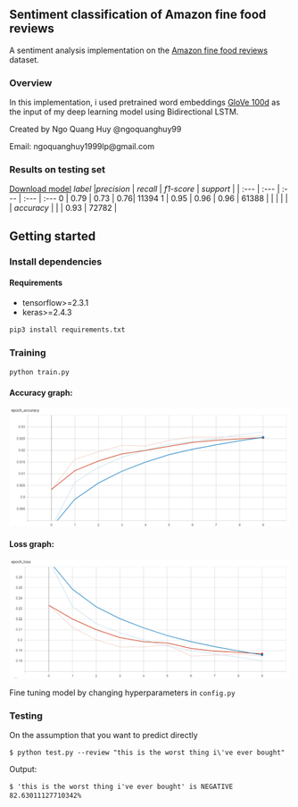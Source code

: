 ## Sentiment classification of Amazon fine food reviews
A sentiment analysis implementation on the [Amazon fine food reviews](https://www.kaggle.com/snap/amazon-fine-food-reviews) dataset.

### Overview 
In this implementation, i used pretrained word embeddings [GloVe 100d](https://nlp.stanford.edu/projects/glove/) as the input of my deep learning model using Bidirectional LSTM. 
<p> Created by Ngo Quang Huy @ngoquanghuy99 </p> 
<p> Email: ngoquanghuy1999lp@gmail.com </p> 

### Results on testing set
[Download model](https://github.com/ngoquanghuy99/Sentiment-classificatioin-of-Amazon-fine-food-reviews/blob/main/models/1stmodel.h5)
 *label* |*precision* | *recall* | *f1-score* | *support* | 
 | :--- | :--- | :--- | :--- | :---
 0 | 0.79 | 0.73 | 0.76| 11394
 1 | 0.95 | 0.96 | 0.96 | 61388 |
  | | | | | 
  *accuracy* |  |  | 0.93 | 72782 | 
  
## Getting started
### Install dependencies
#### Requirements
- tensorflow>=2.3.1
- keras>=2.4.3
```bash
pip3 install requirements.txt
```
### Training
```bash
python train.py
```
#### Accuracy graph:
![](graphs/acc_graph.PNG)
#### Loss graph:
![](graphs/loss_graph.PNG)

Fine tuning model by changing hyperparameters in `config.py`

### Testing
On the assumption that you want to predict directly

    $ python test.py --review "this is the worst thing i\'ve ever bought"
  
Output:

    $ 'this is the worst thing i've ever bought' is NEGATIVE 82.63011127710342%



